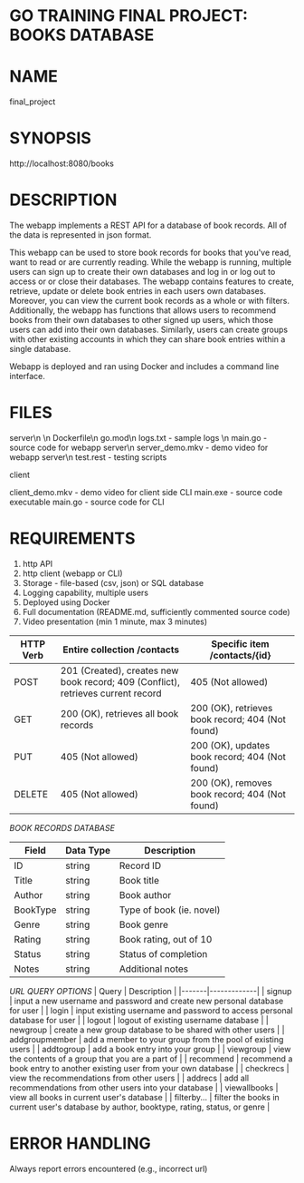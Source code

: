 # GO TRAINING FINAL PROJECT: BOOKS DATABASE

# NAME

final_project

# SYNOPSIS

http://localhost:8080/books

# DESCRIPTION

The webapp implements a REST API for a database of book records. All of the data is represented in json format.

This webapp can be used to store book records for books that you've read, want to read or are currently reading. While the webapp is running, multiple users can sign up to create their own databases and log in or log out to access or or close their databases. The webapp contains features to create, retrieve, update or delete book entries in each users own databases. Moreover, you can view the current book records as a whole or with filters. Additionally, the webapp has functions that allows users to recommend books from their own databases to other signed up users, which those users can add into their own databases. Similarly, users can create groups with other existing accounts in which they can share book entries within a single database.

Webapp is deployed and ran using Docker and includes a command line interface.

# FILES

server\n
\n
  Dockerfile\n
  go.mod\n
  logs.txt - sample logs \n
  main.go - source code for webapp server\n
  server_demo.mkv - demo video for webapp server\n
  test.rest - testing scripts
  
 client
 
  client_demo.mkv - demo video for client side CLI
  main.exe - source code executable
  main.go - source code for CLI

# REQUIREMENTS

1. http API
2. http client (webapp or CLI)
3. Storage - file-based (csv, json) or SQL database
4. Logging capability, multiple users
5. Deployed using Docker
6. Full documentation (README.md, sufficiently commented source code)
7. Video presentation (min 1 minute, max 3 minutes)

| HTTP Verb | Entire collection /contacts  | Specific item /contacts/{id} |
|-----------|------------|----------------|
| POST      | 201 (Created), creates new book record; 409 (Conflict), retrieves current record | 405 (Not allowed) |
| GET       | 200 (OK), retrieves all book records | 200 (OK), retrieves book record; 404 (Not found) |
| PUT      | 405 (Not allowed) | 200 (OK), updates book record; 404 (Not found) |
| DELETE   | 405 (Not allowed) | 200 (OK), removes book record; 404 (Not found) | 

*BOOK RECORDS DATABASE*

| Field | Data Type | Description |
|-------|-----------|-------------|
| ID    | string    | Record ID   |
| Title | string    | Book title   |
| Author | string    | Book author   |
| BookType | string    | Type of book (ie. novel)   |
| Genre | string    | Book genre   |
| Rating | string    | Book rating, out of 10   |
| Status | string    | Status of completion   |
| Notes | string    | Additional notes   |

*URL QUERY OPTIONS*
| Query | Description |
|-------|-------------|
| signup | input a new username and password and create new personal database for user |
| login | input existing username and password to access personal database for user |
| logout | logout of existing username database |
| newgroup | create a new group database to be shared with other users |
| addgroupmember | add a member to your group from the pool of existing users |
| addtogroup | add a book entry into your group |
| viewgroup | view the contents of a group that you are a part of |
| recommend | recommend a book entry to another existing user from your own database |
| checkrecs | view the recommendations from other users |
| addrecs | add all recommendations from other users into your database |
| viewallbooks | view all books in current user's database |
| filterby... | filter the books in current user's database by author, booktype, rating, status, or genre |

# ERROR HANDLING

Always report errors encountered (e.g., incorrect url)
